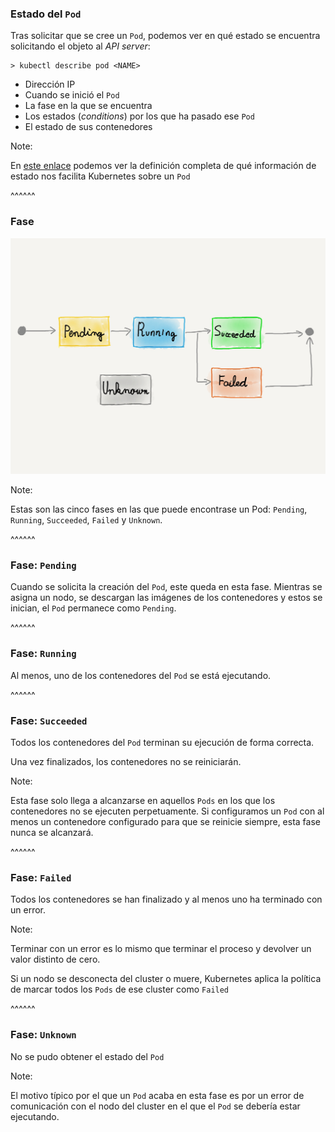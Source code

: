 ### Estado del `Pod`

Tras solicitar que se cree un `Pod`, podemos ver en qué estado se encuentra
solicitando el objeto al _API server_:

```
> kubectl describe pod <NAME>
```
* Dirección IP
* Cuando se inició el `Pod`
* La fase en la que se encuentra
* Los estados (_conditions_) por los que ha pasado ese `Pod`
* El estado de sus contenedores


Note:

En [este enlace](https://kubernetes.io/docs/reference/kubernetes-api/workload-resources/pod-v1/#PodStatus)
podemos ver la definición completa de qué información de estado nos facilita 
Kubernetes sobre un `Pod`

^^^^^^

### Fase

<img class="r-stretch" src="../../images/pod_phases.png" alt="Pod scheduling">

Note:

Estas son las cinco fases en las que puede encontrase un Pod: `Pending`, `Running`,
`Succeeded`, `Failed` y `Unknown`.

^^^^^^

### Fase: `Pending`

Cuando se solicita la creación del `Pod`, este queda en esta fase. Mientras se asigna
un nodo, se descargan las imágenes de los contenedores y estos se inician, el `Pod`
permanece como `Pending`.

^^^^^^

### Fase: `Running`

Al menos, uno de los contenedores del `Pod` se está ejecutando.

^^^^^^

### Fase: `Succeeded`

Todos los contenedores del `Pod` terminan su ejecución de forma correcta.

Una vez finalizados, los contenedores no se reiniciarán.

Note:

Esta fase solo llega a alcanzarse en aquellos `Pods` en los que los contenedores
no se ejecuten perpetuamente. Si configuramos un `Pod` con al menos un contenedore 
configurado para que se reinicie siempre, esta fase nunca se alcanzará.

^^^^^^

### Fase: `Failed`

Todos los contenedores se han finalizado y al menos uno ha terminado con un error.

Note:

Terminar con un error es lo mismo que terminar el proceso y devolver un valor distinto de cero.

Si un nodo se desconecta del cluster o muere, Kubernetes aplica la política de marcar 
todos los `Pods` de ese cluster como `Failed`

^^^^^^

### Fase: `Unknown`

No se pudo obtener el estado del `Pod`

Note:

El motivo típico por el que un `Pod` acaba en esta fase es por un error de comunicación
con el nodo del cluster en el que el `Pod` se debería estar ejecutando. 

